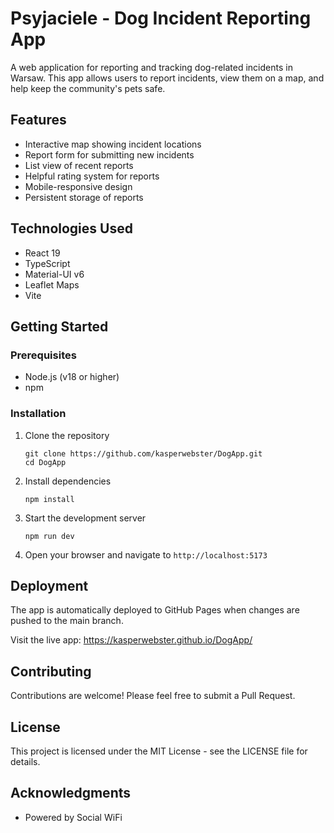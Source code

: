 # Psyjaciele - Dog Incident Reporting App

A web application for reporting and tracking dog-related incidents in Warsaw. This app allows users to report incidents, view them on a map, and help keep the community's pets safe.

## Features

- Interactive map showing incident locations
- Report form for submitting new incidents
- List view of recent reports
- Helpful rating system for reports
- Mobile-responsive design
- Persistent storage of reports

## Technologies Used

- React 19
- TypeScript
- Material-UI v6
- Leaflet Maps
- Vite

## Getting Started

### Prerequisites

- Node.js (v18 or higher)
- npm

### Installation

1. Clone the repository
   ```
   git clone https://github.com/kasperwebster/DogApp.git
   cd DogApp
   ```

2. Install dependencies
   ```
   npm install
   ```

3. Start the development server
   ```
   npm run dev
   ```

4. Open your browser and navigate to `http://localhost:5173`

## Deployment

The app is automatically deployed to GitHub Pages when changes are pushed to the main branch.

Visit the live app: https://kasperwebster.github.io/DogApp/

## Contributing

Contributions are welcome! Please feel free to submit a Pull Request.

## License

This project is licensed under the MIT License - see the LICENSE file for details.

## Acknowledgments

- Powered by Social WiFi
